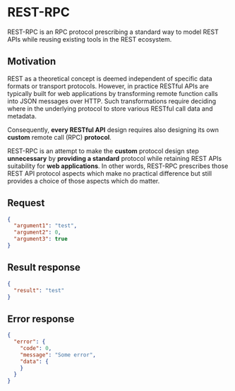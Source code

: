# REST-RPC

REST-RPC is an RPC protocol prescribing a standard way to model REST APIs while reusing existing tools in the REST ecosystem.

## Motivation

REST as a theoretical concept is deemed independent of specific data formats or transport protocols. However, in practice RESTful APIs are typically built for web applications by transforming remote function calls into JSON messages over HTTP. Such transformations require deciding where in the underlying protocol to store various RESTful call data and metadata.

Consequently, **every RESTful API** design requires also designing its own **custom** remote call (RPC) **protocol**.

REST-RPC is an attempt to make the **custom** protocol design step **unnecessary** by **providing a standard** protocol while retaining REST APIs suitability for **web applications**. In other words, REST-RPC prescribes those REST API protocol aspects which make no practical difference but still provides a choice of those aspects which do matter.

## Request

```json
{
  "argument1": "test",
  "argument2": 0,
  "argument3": true
}
```

## Result response

```json
{
  "result": "test"
}
```

## Error response

```json
{
  "error": {
    "code": 0,
    "message": "Some error",
    "data": {
    }
  }
}
```
